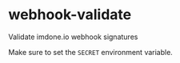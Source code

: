 # webhook-validate
Validate imdone.io webhook signatures

Make sure to set the `SECRET` environment variable.
